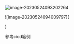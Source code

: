 ![image-20230524093202264](https://raw.githubusercontent.com/roger9491/Typora_note/main/img/image-20230524093202264.png)



![image-20230524094009797](



)

參考cicd範例